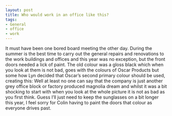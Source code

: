 ```yaml
---
layout: post
title: Who would work in an office like this?
tags:
- General
- office
- work
---
```

It must have been one bored board meeting the other day.
During the summer is the best time to carry out the general repairs and renovations to the work buildings and offices and this year was no exception, but the front doors needed a lick of paint. The old colour was a gloss black which when you look at them is not bad, goes with the colours of Oscar Products but some how Lyn decided that Oscar’s second primary colour should be used, creating this:
Well at least no one can say that the company is just another grey office block or factory produced magnolia dream and whilst it was a bit shocking to start with when you look at the whole picture it is not as bad as you first think.
Guess I’ll just need to keep the sunglasses on a bit longer this year, I feel sorry for Colin having to paint the doors that colour as everyone drives past.
